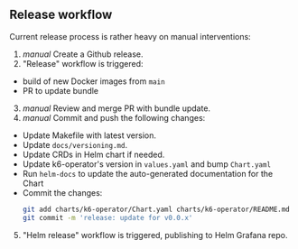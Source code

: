 ## Release workflow

Current release process is rather heavy on manual interventions:

1. _manual_ Create a Github release.
2. "Release" workflow is triggered:
- build of new Docker images from `main`
- PR to update bundle
3. _manual_ Review and merge PR with bundle update.
4. _manual_ Commit and push the following changes:
- Update Makefile with latest version.
- Update `docs/versioning.md`.
- Update CRDs in Helm chart if needed.
- Update k6-operator's version in `values.yaml` and bump `Chart.yaml`
- Run `helm-docs` to update the auto-generated documentation for the Chart
- Commit the changes:
    ```bash
    git add charts/k6-operator/Chart.yaml charts/k6-operator/README.md charts/k6-operator/values.yaml docs/versioning.md Makefile
    git commit -m 'release: update for v0.0.x'
    ```
5. "Helm release" workflow is triggered, publishing to Helm Grafana repo.
